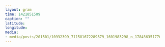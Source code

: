 ```yaml
---
layout: gram
time: 1421851509
caption: ""
latitude: 
longitude: 
media:
- media/posts/201501/10932399_711581672289379_1601983298_n_17843635177000351.jpg
---
```

